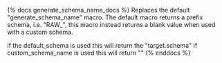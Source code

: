 {% docs generate_schema_name_docs %}
Replaces the default "generate_schema_name" macro. The default macro returns a prefix schema, i.e. "RAW_", this macro instead returns a blank value when used with a custom schema. 

if the default_schema is used this will return the "target.schema"
If custom_schema_name is used this will return "" 
{% enddocs %}